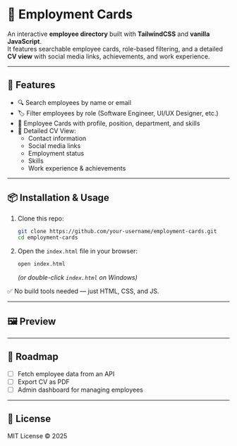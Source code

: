 # 📇 Employment Cards

An interactive **employee directory** built with **TailwindCSS** and **vanilla JavaScript**.  
It features searchable employee cards, role-based filtering, and a detailed **CV view** with social media links, achievements, and work experience.

---

## 🚀 Features

- 🔍 Search employees by name or email  
- 🏷️ Filter employees by role (Software Engineer, UI/UX Designer, etc.)  
- 📑 Employee Cards with profile, position, department, and skills  
- 📄 Detailed CV View:
  - Contact information  
  - Social media links  
  - Employment status  
  - Skills  
  - Work experience & achievements  

---

## 📦 Installation & Usage

1. Clone this repo:

   ```bash
   git clone https://github.com/your-username/employment-cards.git
   cd employment-cards
   ```

2. Open the `index.html` file in your browser:

   ```bash
   open index.html
   ```

   *(or double-click `index.html` on Windows)*

✅ No build tools needed — just HTML, CSS, and JS.

---

## 🖼️ Preview


---

## 📌 Roadmap

- [ ] Fetch employee data from an API  
- [ ] Export CV as PDF  
- [ ] Admin dashboard for managing employees  

---

## 📄 License

MIT License © 2025
